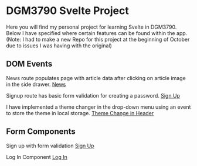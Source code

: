 # DGM3790 Svelte Project

Here you will find my personal project for learning Svelte in DGM3790. Below I have specified where certain features can be found within the app.
(Note: I had to make a new Repo for this project at the beginning of October due to issues I was having with the original)

## DOM Events

News route populates page with article data after clicking on article image in the side drawer. [News](https://github.com/Sterlingh78/SvelteProject/blob/master/src/routes/news/%2Bpage.svelte)

Signup route has basic form validation for creating a password. [Sign Up](https://github.com/Sterlingh78/SvelteProject/blob/master/src/routes/auth/signup/%2Bpage.svelte)

I have implemented a theme changer in the drop-down menu using an event to store the theme in local storage. [Theme Change in Header](https://github.com/Sterlingh78/SvelteProject/blob/master/src/lib/components/header/Header.svelte)

## Form Components

Sign up with form validation [Sign Up](https://github.com/Sterlingh78/SvelteProject/blob/master/src/routes/auth/signup/%2Bpage.svelte)

Log In Component [Log In](https://github.com/Sterlingh78/SvelteProject/blob/master/src/routes/auth/login/%2Bpage.svelte)
